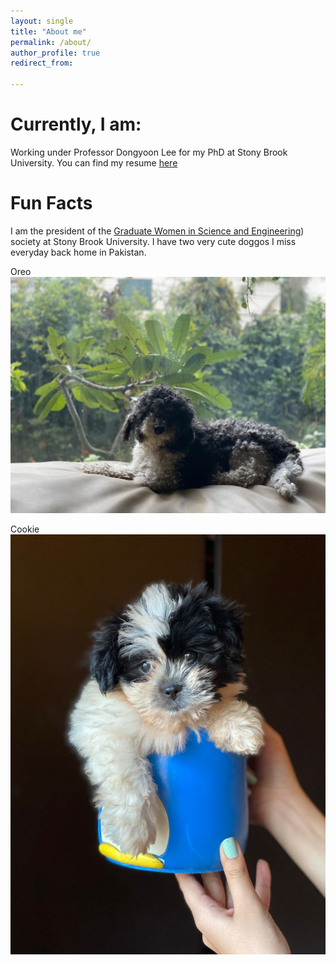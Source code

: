 ```yaml
---
layout: single
title: "About me"
permalink: /about/
author_profile: true
redirect_from: 

---
```


# Currently, I am:
Working under Professor Dongyoon Lee for my PhD at Stony Brook University. 
You can find my resume [here](https://aamirzainab.github.io/files/Resume.pdf)

# Fun Facts
I am the president of the [Graduate Women in Science and Engineering](https://sbugwise.wordpress.com)) society at Stony Brook University. 
I have two very cute doggos I miss everyday back home in Pakistan. 

Oreo![Oreo](/images/Oreo.JPG "Oreo" )

Cookie![Cookie](/images/Cookie.jpg "Cookie")

